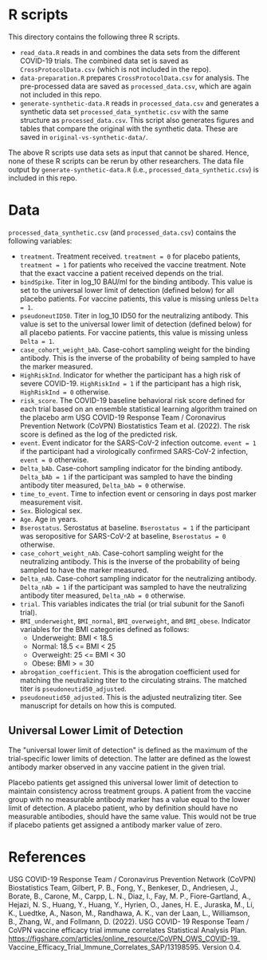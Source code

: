 # R scripts

This directory contains the following three R scripts. 

* `read_data.R` reads in and combines the data sets from the different COVID-19
trials. The combined data set is saved as `CrossProtocolData.csv` (which is not
included in the repo).
* `data-preparation.R` prepares `CrossProtocolData.csv` for analysis.
The pre-processed data are saved as `processed_data.csv`, which are again not
included in this repo.
* `generate-synthetic-data.R` reads in `processed_data.csv` and generates a
synthetic data set `processed_data_synthetic.csv` with the same structure as
`processed_data.csv`. This script also generates figures and tables that compare
the original with the synthetic data. These are saved in
`original-vs-synthetic-data/`.

The above R scripts use data sets as input that cannot be shared. Hence, none of
these R scripts can be rerun by other researchers. The data file output by
`generate-synthetic-data.R` (i.e., `processed_data_synthetic.csv`) is included
in this repo.

# Data

`processed_data_synthetic.csv` (and `processed_data.csv`) contains the following
variables:

* `treatment`. Treatment received. `treatment = 0` for placebo patients, `treatment = 1` for
patients who received the vaccine treatment. Note that the exact vaccine a
patient received depends on the trial.
* `bindSpike`. Titer in log_10 BAU/ml for the binding antibody. This value is set to the
universal lower limit of detection (defined below) for all placebo patients. For 
vaccine patients, this value is missing unless `Delta = 1`. 
* `pseudoneutID50`. Titer in log_10 ID50 for the neutralizing antibody. This value is set to the
universal lower limit of detection (defined below) for all placebo patients. For 
vaccine patients, this value is missing unless `Delta = 1`. 
* `case_cohort_weight_bAb`. Case-cohort sampling weight for the binding antibody. 
This is the inverse of the probability of being sampled to have the marker measured.
* `HighRiskInd`. Indicator for whether the participant has a high risk of severe
COVID-19. `HighRiskInd = 1` if the participant has a high risk, `HighRiskInd =
0` otherwise.
* `risk_score`. The COVID-19 baseline behavioral risk score defined for each trial 
based on an ensemble statistical learning algorithm trained on the placebo arm 
USG COVID-19 Response Team / Coronavirus Prevention Network (CoVPN) Biostatistics Team
et al. (2022). The risk score is defined as the log of the predicted risk.
* `event`. Event indicator for the SARS-CoV-2 infection outcome. `event = 1` if the 
participant had a virologically confirmed SARS-CoV-2 infection, `event = 0` otherwise.
* `Delta_bAb`. Case-cohort sampling indicator for the binding antibody. `Delta_bAb = 1` if the
participant was sampled to have the binding antibody titer measured, `Delta_bAb
= 0` otherwise.
* `time_to_event`. Time to infection event or censoring in days post marker measurement
visit.
* `Sex`. Biological sex.
* `Age`. Age in years.
* `Bserostatus`. Serostatus at baseline. `Bserostatus = 1` if the participant was seropositive
for SARS-CoV-2 at baseline, `Bserostatus = 0` otherwise.
* `case_cohort_weight_nAb`. Case-cohort sampling weight for the neutralizing antibody.
This is the inverse of the probability of being sampled to have the marker
measured.
* `Delta_nAb`. Case-cohort sampling indicator for the neutralizing antibody. `Delta_nAb = 1` if the
participant was sampled to have the neutralizing antibody titer measured,
`Delta_nAb = 0` otherwise.
* `trial`. This variables indicates the trial (or trial subunit for the Sanofi trial).
* `BMI_underweight`, `BMI_normal`, `BMI_overweight`, and `BMI_obese`. Indicator variables
for the BMI categories defined as follows:
  - Underweight: BMI < 18.5
  - Normal: 18.5 <= BMI < 25
  - Overweight: 25 <= BMI < 30
  - Obese: BMI > = 30
* `abrogation_coefficient`. This is the abrogation coefficient used for matching
the neutralizing titer to the circulating strains. The matched titer is
`pseudoneutid50_adjusted`.
* `pseudoneutid50_adjusted`. This is the adjusted neutralizing titer. See manuscript
for details on how this is computed. 



## Universal Lower Limit of Detection

The "universal lower limit of detection" is defined as the maximum of the
trial-specific lower limits of detection. The latter are defined as the lowest
antibody marker observed in any vaccine patient in the given trial.

Placebo patients get assigned this universal lower limit of detection to
maintain consistency across treatment groups. A patient from the vaccine group
with no measurable antibody marker has a value equal to the lower limit of detection. A
placebo patient, who by definition should have no measurable antibodies, should have
the same value. This would not be true if placebo patients get assigned a antibody marker 
value of zero.


# References

USG COVID-19 Response Team / Coronavirus Prevention Network (CoVPN) Biostatistics
Team, Gilbert, P. B., Fong, Y., Benkeser, D., Andriesen, J., Borate, B., Carone, M., Carpp,
L. N., Diaz, I., Fay, M. P., Fiore-Gartland, A., Hejazi, N. S., Huang, Y., Huang, Y.,
Hyrien, O., Janes, H. E., Juraska, M., Li, K., Luedtke, A., Nason, M., Randhawa, A. K.,
van der Laan, L., Williamson, B., Zhang, W., and Follmann, D. (2022). USG COVID-
19 Response Team / CoVPN vaccine efficacy trial immune correlates Statistical Analysis Plan.
https://figshare.com/articles/online_resource/CoVPN_OWS_COVID-19_
Vaccine_Efficacy_Trial_Immune_Correlates_SAP/13198595. Version 0.4.
